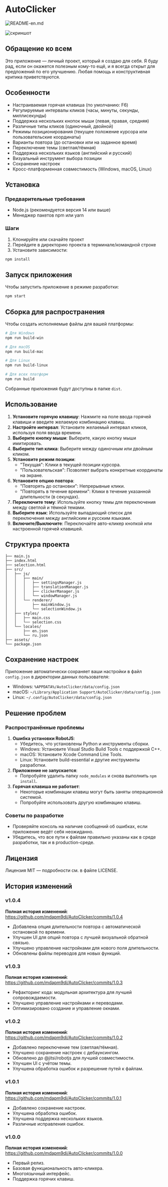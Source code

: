 # AutoClicker
![README-en.md](https://github.com/mdapm9di/AutoClicker)

![скриншот](https://github.com/mdapm9di/AutoClicker/blob/main/preview.jpg)

## Обращение ко всем
Это приложение — личный проект, который я создаю для себя. Я буду рад, если он окажется полезным кому-то ещё, и я всегда открыт для предложений по его улучшению. Любая помощь и конструктивная критика приветствуются.
## Особенности
- Настраиваемая горячая клавиша (по умолчанию: F6)
- Регулируемые интервалы кликов (часы, минуты, секунды, миллисекунды)
- Поддержка нескольких кнопок мыши (левая, правая, средняя)
- Различные типы кликов (одиночный, двойной)
- Режимы позиционирования (текущее положение курсора или пользовательские координаты)
- Варианты повтора (до остановки или на заданное время)
- Переключение темы (светлая/тёмная)
- Поддержка нескольких языков (английский и русский)
- Визуальный инструмент выбора позиции
- Сохранение настроек
- Кросс-платформенная совместимость (Windows, macOS, Linux)
## Установка
### Предварительные требования
- Node.js (рекомендуется версия 14 или выше)
- Менеджер пакетов npm или yarn
### Шаги
1. Клонируйте или скачайте проект
2. Перейдите в директорию проекта в терминале/командной строке
3. Установите зависимости:
```bash
npm install
```
## Запуск приложения
Чтобы запустить приложение в режиме разработки:
```bash
npm start
```
## Сборка для распространения
Чтобы создать исполняемые файлы для вашей платформы:
```bash
# Для Windows
npm run build-win

# Для macOS
npm run build-mac

# Для Linux
npm run build-linux

# Для всех платформ
npm run build
```
Собранные приложения будут доступны в папке `dist`.
## Использование
1.  **Установите горячую клавишу**: Нажмите на поле ввода горячей клавиши и введите желаемую комбинацию клавиш.
2.  **Настройте интервал**: Установите желаемый интервал кликов, используя поля ввода времени.
3.  **Выберите кнопку мыши**: Выберите, какую кнопку мыши имитировать.
4.  **Выберите тип клика**: Выберите между одиночным или двойным кликом.
5.  **Установите режим позиции**:
    *   "Текущая": Клики в текущей позиции курсора.
    *   "Пользовательская": Позволяет выбрать конкретные координаты на экране.
6.  **Установите опцию повтора**:
    *   "Повторять до остановки": Непрерывные клики.
    *   "Повторять в течение времени": Клики в течение указанной длительности (в секундах).
7.  **Переключите тему**: Используйте кнопку темы для переключения между светлой и тёмной темами.
8.  **Выберите язык**: Используйте выпадающий список для переключения между английским и русским языками.
9.  **Включите/Выключите**: Переключайте авто-кликер кнопкой или настроенной горячей клавишей.
## Структура проекта
```
├── main.js                   
├── index.html              
├── selection.html         
├── src/
│   ├── js/
│   │   ├── main/          
│   │   │   ├── settingsManager.js
│   │   │   ├── translationManager.js
│   │   │   ├── clickerManager.js
│   │   │   └── windowManager.js
│   │   └── renderer/         
│   │       ├── mainWindow.js
│   │       └── selectionWindow.js
│   ├── styles/
│   │   ├── main.css
│   │   └── selection.css
│   └── locales/
│       ├── en.json
│       └── ru.json
├── assets/             
└── package.json
```
## Сохранение настроек
Приложение автоматически сохраняет ваши настройки в файл `config.json` в директории данных пользователя:
- Windows: `%APPDATA%/AutoClicker/data/config.json`
- macOS: `~/Library/Application Support/AutoClicker/data/config.json`
- Linux: `~/.config/AutoClicker/data/config.json`
## Решение проблем
### Распространённые проблемы
1.  **Ошибка установки RobotJS**:
    *   Убедитесь, что установлены Python и инструменты сборки.
    *   Windows: Установите Visual Studio Build Tools с поддержкой C++.
    *   macOS: Установите Xcode Command Line Tools.
    *   Linux: Установите build-essential и другие инструменты разработки.
2.  **Приложение не запускается**:
    *   Попробуйте удалить папку `node_modules` и снова выполнить `npm install`.
3.  **Горячая клавиша не работает**:
    *   Некоторые комбинации клавиш могут быть заняты операционной системой.
    *   Попробуйте использовать другую комбинацию клавиш.
### Советы по разработке
- Проверяйте консоль на наличие сообщений об ошибках, если приложение ведёт себя неожиданно.
- Убедитесь, что все пути к файлам правильно указаны как в среде разработки, так и в production-среде.
## Лицензия
Лицензия MIT — подробности см. в файле LICENSE.
## История изменений
### v1.0.4
**Полная история изменений**: https://github.com/mdapm9di/AutoClicker/commits/1.0.4
- Добавлена опция длительности повтора с автоматической остановкой по времени.
- Улучшен UI для опций повтора с лучшей визуальной обратной связью.
- Улучшено управление настройками для нового поля длительности.
- Обновлены файлы переводов для новых функций.
### v1.0.3
**Полная история изменений**: https://github.com/mdapm9di/AutoClicker/commits/1.0.3
- Рефакторинг кода: модульная архитектура для лучшей сопровождаемости.
- Улучшено управление настройками и переводами.
- Оптимизировано создание и управление окнами.
### v1.0.2
**Полная история изменений**: https://github.com/mdapm9di/AutoClicker/commits/1.0.2
- Добавлено переключение тем (светлая/тёмная).
- Улучшено сохранение настроек с дебаунсингом.
- Обновлено до @jitsi/robotjs для лучшей совместимости.
- Улучшен UI с учётом темы.
- Улучшена обработка ошибок и разрешение путей к файлам.
### v1.0.1
**Полная история изменений**: https://github.com/mdapm9di/AutoClicker/commits/1.0.1
- Добавлено сохранение настроек.
- Улучшена обработка ошибок.
- Улучшена поддержка нескольких языков.
- Различные исправления ошибок.
### v1.0.0
**Полная история изменений**: https://github.com/mdapm9di/AutoClicker/commits/1.0.0
- Первый релиз.
- Базовая функциональность авто-кликера.
- Многоязычный интерфейс.
- Поддержка горячих клавиш.
